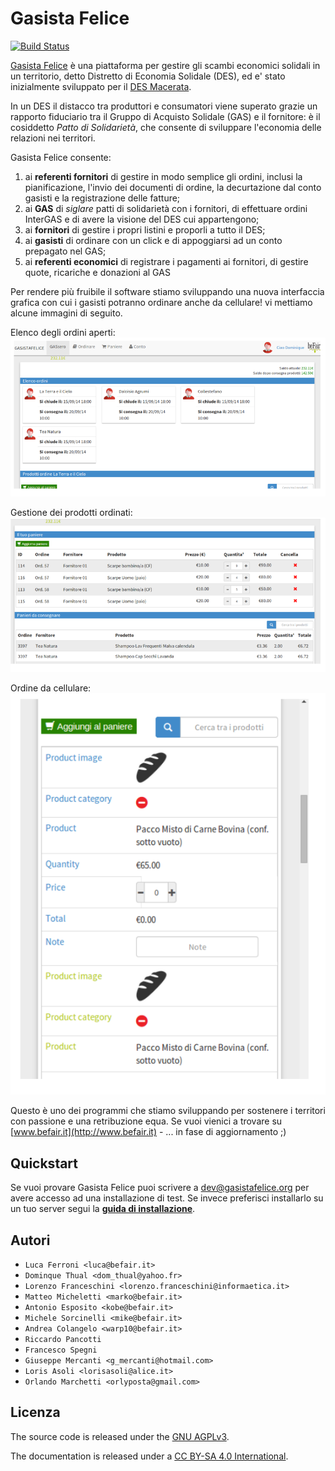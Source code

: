 # Gasista Felice

[![Build Status](https://travis-ci.org/befair/gasistafelice.svg)](https://travis-ci.org/befair/gasistafelice)

[Gasista Felice](http://www.gasistafelice.org/) è una piattaforma per gestire gli scambi economici solidali in un territorio, detto Distretto di Economia Solidale (DES), ed e' stato inizialmente sviluppato per il [DES Macerata](http://ordini.desmacerata.it/).

In un DES il distacco tra produttori e consumatori viene superato grazie un rapporto fiduciario tra il Gruppo di Acquisto Solidale (GAS) e il fornitore:  è il cosiddetto *Patto di Solidarietà*, che consente di sviluppare l'economia delle relazioni nei territori.

Gasista Felice consente:

1. ai **referenti fornitori** di gestire in modo semplice gli ordini, inclusi la pianificazione, l'invio dei documenti di ordine, la decurtazione dal conto gasisti e la registrazione delle fatture;
2. ai **GAS** di *siglare* patti di solidarietà con i fornitori, di effettuare ordini InterGAS e di avere la visione del DES cui appartengono;
3. ai **fornitori** di gestire i propri listini e proporli a tutto il DES;
4. ai **gasisti** di ordinare con un click e di appoggiarsi ad un conto prepagato nel GAS;
5. ai **referenti economici** di registrare i pagamenti ai fornitori, di gestire quote, ricariche e donazioni al GAS

Per rendere più fruibile il software stiamo sviluppando
una nuova interfaccia grafica con cui i gasisti potranno ordinare anche da cellulare!
vi mettiamo alcune immagini di seguito.

Elenco degli ordini aperti:
![Elenco degli ordini aperti](docs/user/it/_static/GFric1_home.png "Elenco degli ordini aperti")

Gestione dei prodotti ordinati:
![Gestione dei prodotti ordinati](docs/user/it/_static/GFric1_basket_list.png "Gestione dei prodotti ordinati")

Ordine da cellulare:
![Ordine da cellulare](docs/user/it/_static/GFric1_collapsed_product_list.png "Ordine da cellulare")

Questo è uno dei programmi che stiamo sviluppando per sostenere i territori con passione e una retribuzione equa.
Se vuoi vienici a trovare su [www.befair.it](http://www.befair.it) - ... in fase di aggiornamento ;)

## Quickstart

Se vuoi provare Gasista Felice puoi scrivere a dev@gasistafelice.org per avere accesso ad una installazione di test.
Se invece preferisci installarlo su un tuo server segui la **[guida di installazione](docs/dev/quickstart.md)**.

## Autori

* `Luca Ferroni <luca@befair.it>`
* `Dominque Thual <dom_thual@yahoo.fr>`
* `Lorenzo Franceschini <lorenzo.franceschini@informaetica.it>`
* `Matteo Micheletti <marko@befair.it>`
* `Antonio Esposito <kobe@befair.it>`
* `Michele Sorcinelli <mike@befair.it>`
* `Andrea Colangelo <warp10@befair.it>`
* `Riccardo Pancotti`
* `Francesco Spegni`
* `Giuseppe Mercanti <g_mercanti@hotmail.com>`
* `Loris Asoli <lorisasoli@alice.it>`
* `Orlando Marchetti <orlyposta@gmail.com>`

## Licenza

The source code is released under the [GNU AGPLv3](./LICENSE).

The documentation is released under a [CC BY-SA 4.0 International](https://creativecommons.org/licenses/by-sa/4.0/legalcode).
